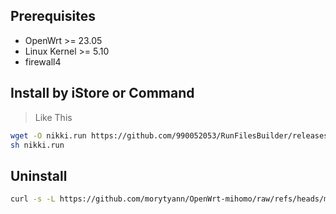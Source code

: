 ## Prerequisites

- OpenWrt >= 23.05
- Linux Kernel >= 5.10
- firewall4

## Install by iStore or Command

> Like This
```bash
wget -O nikki.run https://github.com/990052053/RunFilesBuilder/releases/download/v1.17.5/nikki_v1.17.5_aarch64_generic.run
sh nikki.run
```


## Uninstall
```bash
curl -s -L https://github.com/morytyann/OpenWrt-mihomo/raw/refs/heads/main/uninstall.sh | ash
```
